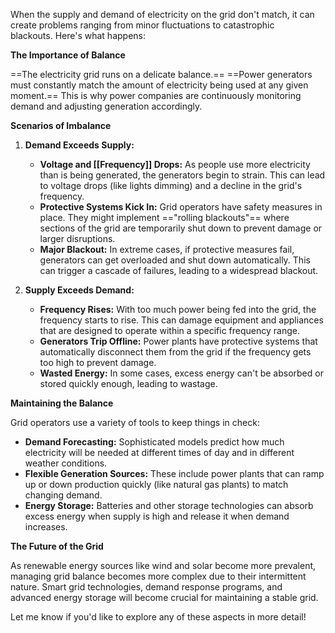 When the supply and demand of electricity on the grid don't match, it can create problems ranging from minor fluctuations to catastrophic blackouts. Here's what happens:

**The Importance of Balance**

==The electricity grid runs on a delicate balance.== ==Power generators must constantly match the amount of electricity being used at any given moment.== This is why power companies are continuously monitoring demand and adjusting generation accordingly.

**Scenarios of Imbalance**

1. **Demand Exceeds Supply:**
    
    - **Voltage and [[Frequency]] Drops:** As people use more electricity than is being generated, the generators begin to strain. This can lead to voltage drops (like lights dimming) and a decline in the grid's frequency.
    - **Protective Systems Kick In:** Grid operators have safety measures in place. They might implement =="rolling blackouts"== where sections of the grid are temporarily shut down to prevent damage or larger disruptions.
    - **Major Blackout:** In extreme cases, if protective measures fail, generators can get overloaded and shut down automatically. This can trigger a cascade of failures, leading to a widespread blackout.
2. **Supply Exceeds Demand:**
    
    - **Frequency Rises:** With too much power being fed into the grid, the frequency starts to rise. This can damage equipment and appliances that are designed to operate within a specific frequency range.
    - **Generators Trip Offline:** Power plants have protective systems that automatically disconnect them from the grid if the frequency gets too high to prevent damage.
    - **Wasted Energy:** In some cases, excess energy can't be absorbed or stored quickly enough, leading to wastage.

**Maintaining the Balance**

Grid operators use a variety of tools to keep things in check:

- **Demand Forecasting:** Sophisticated models predict how much electricity will be needed at different times of day and in different weather conditions.
- **Flexible Generation Sources:** These include power plants that can ramp up or down production quickly (like natural gas plants) to match changing demand.
- **Energy Storage:** Batteries and other storage technologies can absorb excess energy when supply is high and release it when demand increases.

**The Future of the Grid**

As renewable energy sources like wind and solar become more prevalent, managing grid balance becomes more complex due to their intermittent nature. Smart grid technologies, demand response programs, and advanced energy storage will become crucial for maintaining a stable grid.

Let me know if you'd like to explore any of these aspects in more detail!